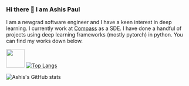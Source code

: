 ### Hi there 👋 I am Ashis Paul
I am a newgrad software engineer and I have a keen interest in deep learning. I currently work at <a href="https://www.compass.com/">Compass</a> as a SDE. I have done a handful of projects using deep learning frameworks (mostly pytorch) in python. You can find my works down below.

<img src="https://user-images.githubusercontent.com/31564734/121514394-98ae2c80-ca09-11eb-865f-c64044d9595b.png" width="50px"></img>
[![Top Langs](https://github-readme-stats.vercel.app/api/top-langs/?username=ashis0013&layout=compact&theme=tokyonight)](https://github.com/ashis0013/github-readme-stats)

![Ashis's GitHub stats](https://github-readme-stats.vercel.app/api?username=ashis0013&show_icons=true&theme=tokyonight)


